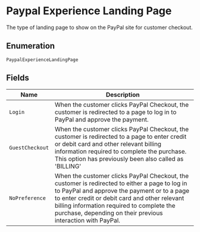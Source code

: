 
# Paypal Experience Landing Page

The type of landing page to show on the PayPal site for customer checkout.

## Enumeration

`PaypalExperienceLandingPage`

## Fields

| Name | Description |
|  --- | --- |
| `Login` | When the customer clicks PayPal Checkout, the customer is redirected to a page to log in to PayPal and approve the payment. |
| `GuestCheckout` | When the customer clicks PayPal Checkout, the customer is redirected to a page to enter credit or debit card and other relevant billing information required to complete the purchase. This option has previously been also called as 'BILLING' |
| `NoPreference` | When the customer clicks PayPal Checkout, the customer is redirected to either a page to log in to PayPal and approve the payment or to a page to enter credit or debit card and other relevant billing information required to complete the purchase, depending on their previous interaction with PayPal. |

